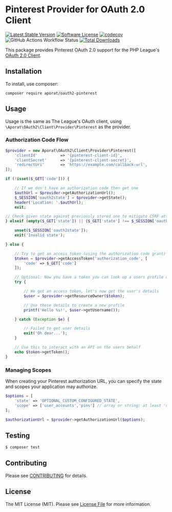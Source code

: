 # Pinterest Provider for OAuth 2.0 Client
[![Latest Stable Version](https://img.shields.io/packagist/v/aporat/oauth2-pinterest.svg?logo=composer)](https://packagist.org/packages/aporat/oauth2-pinterest)
[![Software License](https://img.shields.io/badge/license-MIT-brightgreen.svg)](LICENSE)
[![codecov](https://codecov.io/github/aporat/oauth2-pinterest/graph/badge.svg?token=XZ2102SLAH)](https://codecov.io/github/aporat/oauth2-pinterest)
![GitHub Actions Workflow Status](https://github.com/aporat/oauth2-pinterest/actions/workflows/ci.yml/badge.svg)
[![Total Downloads](https://img.shields.io/packagist/dt/aporat/oauth2-pinterest.svg)](https://packagist.org/packages/aporat/oauth2-pinterest)

This package provides Pinterest OAuth 2.0 support for the PHP League's [OAuth 2.0 Client](https://github.com/thephpleague/oauth2-client).

## Installation

To install, use composer:

```
composer require aporat/oauth2-pinterest
```

## Usage

Usage is the same as The League's OAuth client, using `\Aporat\OAuth2\Client\Provider\Pinterest` as the provider.

### Authorization Code Flow

```php
$provider = new Aporat\OAuth2\Client\Provider\Pinterest([
    'clientId'          => '{pinterest-client-id}',
    'clientSecret'      => '{pinterest-client-secret}',
    'redirectUri'       => 'https://example.com/callback-url',
]);

if (!isset($_GET['code'])) {

    // If we don't have an authorization code then get one
    $authUrl = $provider->getAuthorizationUrl();
    $_SESSION['oauth2state'] = $provider->getState();
    header('Location: '.$authUrl);
    exit;

// Check given state against previously stored one to mitigate CSRF attack
} elseif (empty($_GET['state']) || ($_GET['state'] !== $_SESSION['oauth2state'])) {

    unset($_SESSION['oauth2state']);
    exit('Invalid state');

} else {

    // Try to get an access token (using the authorization code grant)
    $token = $provider->getAccessToken('authorization_code', [
        'code' => $_GET['code']
    ]);

    // Optional: Now you have a token you can look up a users profile data
    try {

        // We got an access token, let's now get the user's details
        $user = $provider->getResourceOwner($token);

        // Use these details to create a new profile
        printf('Hello %s!', $user->getUsername());

    } catch (Exception $e) {

        // Failed to get user details
        exit('Oh dear...');
    }

    // Use this to interact with an API on the users behalf
    echo $token->getToken();
}
```

### Managing Scopes

When creating your Pinterest authorization URL, you can specify the state and scopes your application may authorize.

```php
$options = [
    'state' => 'OPTIONAL_CUSTOM_CONFIGURED_STATE',
    'scope' => ['user_accounts','pins'] // array or string; at least 'user:email' is required
];

$authorizationUrl = $provider->getAuthorizationUrl($options);
```

## Testing

``` bash
$ composer test
```

## Contributing

Please see [CONTRIBUTING](https://github.com/aporat/oauth2-pinterest/blob/master/CONTRIBUTING.md) for details.

## License

The MIT License (MIT). Please see [License File](https://github.com/aporat/oauth2-pinterest/blob/master/LICENSE) for more information.
